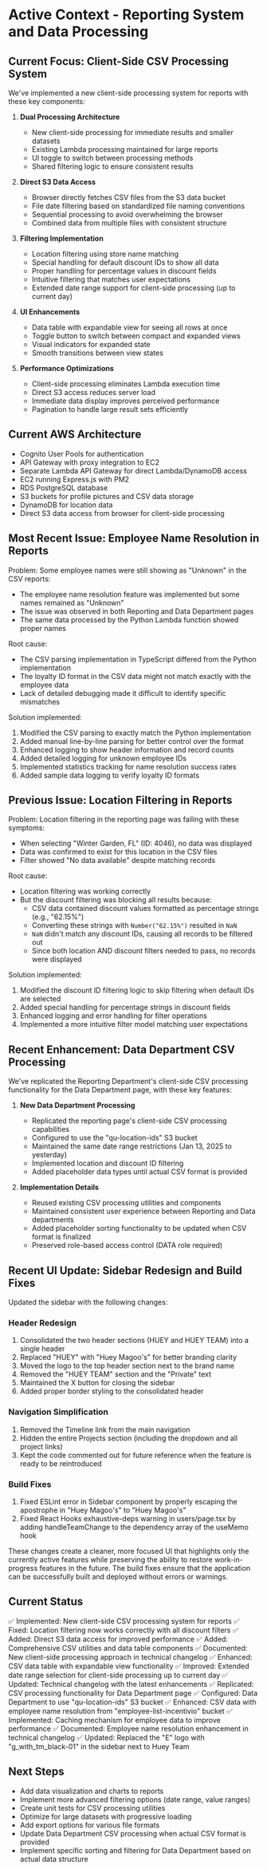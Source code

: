 # Active Context - Reporting System and Data Processing

## Current Focus: Client-Side CSV Processing System

We've implemented a new client-side processing system for reports with these key components:

1. **Dual Processing Architecture**
   - New client-side processing for immediate results and smaller datasets
   - Existing Lambda processing maintained for large reports
   - UI toggle to switch between processing methods
   - Shared filtering logic to ensure consistent results

2. **Direct S3 Data Access**
   - Browser directly fetches CSV files from the S3 data bucket
   - File date filtering based on standardized file naming conventions
   - Sequential processing to avoid overwhelming the browser
   - Combined data from multiple files with consistent structure

3. **Filtering Implementation**
   - Location filtering using store name matching
   - Special handling for default discount IDs to show all data
   - Proper handling for percentage values in discount fields
   - Intuitive filtering that matches user expectations
   - Extended date range support for client-side processing (up to current day)

4. **UI Enhancements**
   - Data table with expandable view for seeing all rows at once
   - Toggle button to switch between compact and expanded views
   - Visual indicators for expanded state
   - Smooth transitions between view states

5. **Performance Optimizations**
   - Client-side processing eliminates Lambda execution time
   - Direct S3 access reduces server load
   - Immediate data display improves perceived performance
   - Pagination to handle large result sets efficiently

## Current AWS Architecture
- Cognito User Pools for authentication
- API Gateway with proxy integration to EC2
- Separate Lambda API Gateway for direct Lambda/DynamoDB access
- EC2 running Express.js with PM2
- RDS PostgreSQL database
- S3 buckets for profile pictures and CSV data storage
- DynamoDB for location data
- Direct S3 data access from browser for client-side processing

## Most Recent Issue: Employee Name Resolution in Reports

Problem: Some employee names were still showing as "Unknown" in the CSV reports:
- The employee name resolution feature was implemented but some names remained as "Unknown"
- The issue was observed in both Reporting and Data Department pages
- The same data processed by the Python Lambda function showed proper names

Root cause:
- The CSV parsing implementation in TypeScript differed from the Python implementation
- The loyalty ID format in the CSV data might not match exactly with the employee data
- Lack of detailed debugging made it difficult to identify specific mismatches

Solution implemented:
1. Modified the CSV parsing to exactly match the Python implementation
2. Added manual line-by-line parsing for better control over the format
3. Enhanced logging to show header information and record counts
4. Added detailed logging for unknown employee IDs
5. Implemented statistics tracking for name resolution success rates
6. Added sample data logging to verify loyalty ID formats

## Previous Issue: Location Filtering in Reports

Problem: Location filtering in the reporting page was failing with these symptoms:
- When selecting "Winter Garden, FL" (ID: 4046), no data was displayed
- Data was confirmed to exist for this location in the CSV files
- Filter showed "No data available" despite matching records

Root cause:
- Location filtering was working correctly
- But the discount filtering was blocking all results because:
  - CSV data contained discount values formatted as percentage strings (e.g., "62.15%")
  - Converting these strings with `Number("62.15%")` resulted in `NaN`
  - `NaN` didn't match any discount IDs, causing all records to be filtered out
  - Since both location AND discount filters needed to pass, no records were displayed

Solution implemented:
1. Modified the discount ID filtering logic to skip filtering when default IDs are selected
2. Added special handling for percentage strings in discount fields
3. Enhanced logging and error handling for filter operations
4. Implemented a more intuitive filter model matching user expectations

## Recent Enhancement: Data Department CSV Processing

We've replicated the Reporting Department's client-side CSV processing functionality for the Data Department page, with these key features:

1. **New Data Department Processing**
   - Replicated the reporting page's client-side CSV processing capabilities
   - Configured to use the "qu-location-ids" S3 bucket
   - Maintained the same date range restrictions (Jan 13, 2025 to yesterday)
   - Implemented location and discount ID filtering
   - Added placeholder data types until actual CSV format is provided

2. **Implementation Details**
   - Reused existing CSV processing utilities and components
   - Maintained consistent user experience between Reporting and Data departments
   - Added placeholder sorting functionality to be updated when CSV format is finalized
   - Preserved role-based access control (DATA role required)

## Recent UI Update: Sidebar Redesign and Build Fixes

Updated the sidebar with the following changes:

### Header Redesign
1. Consolidated the two header sections (HUEY and HUEY TEAM) into a single header
2. Replaced "HUEY" with "Huey Magoo's" for better branding clarity
3. Moved the logo to the top header section next to the brand name
4. Removed the "HUEY TEAM" section and the "Private" text
5. Maintained the X button for closing the sidebar
6. Added proper border styling to the consolidated header

### Navigation Simplification
1. Removed the Timeline link from the main navigation
2. Hidden the entire Projects section (including the dropdown and all project links)
3. Kept the code commented out for future reference when the feature is ready to be reintroduced

### Build Fixes
1. Fixed ESLint error in Sidebar component by properly escaping the apostrophe in "Huey Magoo's" to "Huey Magoo&apos;s"
2. Fixed React Hooks exhaustive-deps warning in users/page.tsx by adding handleTeamChange to the dependency array of the useMemo hook

These changes create a cleaner, more focused UI that highlights only the currently active features while preserving the ability to restore work-in-progress features in the future. The build fixes ensure that the application can be successfully built and deployed without errors or warnings.

## Current Status

✅ Implemented: New client-side CSV processing system for reports
✅ Fixed: Location filtering now works correctly with all discount filters
✅ Added: Direct S3 data access for improved performance
✅ Added: Comprehensive CSV utilities and data table components
✅ Documented: New client-side processing approach in technical changelog
✅ Enhanced: CSV data table with expandable view functionality
✅ Improved: Extended date range selection for client-side processing up to current day
✅ Updated: Technical changelog with the latest enhancements
✅ Replicated: CSV processing functionality for Data Department page
✅ Configured: Data Department to use "qu-location-ids" S3 bucket
✅ Enhanced: CSV data with employee name resolution from "employee-list-incentivio" bucket
✅ Implemented: Caching mechanism for employee data to improve performance
✅ Documented: Employee name resolution enhancement in technical changelog
✅ Updated: Replaced the "E" logo with "g_with_tm_black-01" in the sidebar next to Huey Team

## Next Steps
- Add data visualization and charts to reports
- Implement more advanced filtering options (date range, value ranges)
- Create unit tests for CSV processing utilities
- Optimize for large datasets with progressive loading
- Add export options for various file formats
- Update Data Department CSV processing when actual CSV format is provided
- Implement specific sorting and filtering for Data Department based on actual data structure